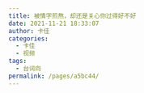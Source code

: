 ```yaml
---
title: 被情字煎熬，却还是关心你过得好不好
date: 2021-11-21 18:33:07
author: 卡佳
categories:
  - 卡佳
  - 视频
tags:
  - 台词向
permalink: /pages/a5bc44/
---
```


<iframeComp ihtml="https://player.bilibili.com/player.html?aid=806783922&cid=446467774&page=1&danmaku=1&high_quality=1"></iframeComp>

<!-- more -->
